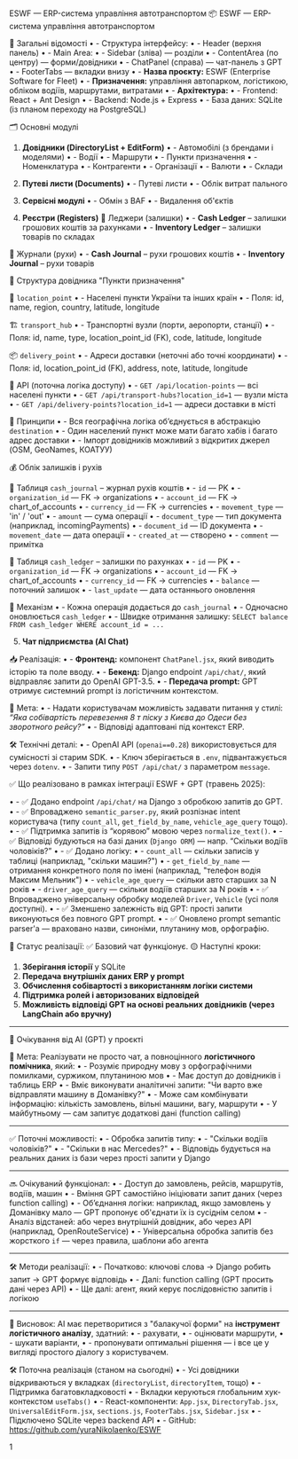 ESWF — ERP-система управління автотранспортом
📦 ESWF — ERP-система управління автотранспортом 

🔧 Загальні відомості
•	- Структура інтерфейсу:
•	- Header (верхня панель)
•	- Main Area:
•	- Sidebar (зліва) — розділи
•	- ContentArea (по центру) — форми/довідники
•	- ChatPanel (справа) — чат-панель з GPT
•	- FooterTabs — вкладки внизу
•	- **Назва проєкту:** ESWF (Enterprise Software for Fleet)
•	- **Призначення:** управління автопарком, логістикою, обліком водіїв, маршрутами, витратами
•	- **Архітектура:**
•	- Frontend: React + Ant Design
•	- Backend: Node.js + Express
•	- База даних: SQLite (із планом переходу на PostgreSQL)

🗂 Основні модулі

1. **Довідники (DirectoryList + EditForm)**
•	- Автомобілі (з брендами і моделями)
•	- Водії
•	- Маршрути
•	- Пункти призначення
•	- Номенклатура
•	- Контрагенти
•	- Організації
•	- Валюти
•	- Склади

2. **Путеві листи (Documents)**
•	- Путеві листи
•	- Облік витрат пального

3. **Сервісні модулі**
•	- Обмін з BAF
•	- Видалення об'єктів

4. **Реєстри (Registers)**
📘 Леджери (залишки)
•	- **Cash Ledger** – залишки грошових коштів за рахунками
•	- **Inventory Ledger** – залишки товарів по складах

📒 Журнали (рухи)
•	- **Cash Journal** – рухи грошових коштів
•	- **Inventory Journal** – рухи товарів

📁 Структура довідника "Пункти призначення"

📍 `location_point`
•	- Населені пункти України та інших країн
•	- Поля: id, name, region, country, latitude, longitude

🏗 `transport_hub`
•	- Транспортні вузли (порти, аеропорти, станції)
•	- Поля: id, name, type, location_point_id (FK), code, latitude, longitude

📦 `delivery_point`
•	- Адреси доставки (неточні або точні координати)
•	- Поля: id, location_point_id (FK), address, note, latitude, longitude

🔌 API (поточна логіка доступу)
•	- `GET /api/location-points` — всі населені пункти
•	- `GET /api/transport-hubs?location_id=1` — вузли міста
•	- `GET /api/delivery-points?location_id=1` — адреси доставки в місті

🧠 Принципи
•	- Вся географічна логіка обʼєднується в абстракцію `destination`
•	- Один населений пункт може мати багато хабів і багато адрес доставки
•	- Імпорт довідників можливий з відкритих джерел (OSM, GeoNames, КОАТУУ)

💰 Облік залишків і рухів

📒 Таблиця `cash_journal` – журнал рухів коштів
•	- `id` — PK
•	- `organization_id` — FK → organizations
•	- `account_id` — FK → chart_of_accounts
•	- `currency_id` — FK → currencies
•	- `movement_type` — 'in' / 'out'
•	- `amount` — сума операції
•	- `document_type` — тип документа (наприклад, incomingPayments)
•	- `document_id` — ID документа
•	- `movement_date` — дата операції
•	- `created_at` — створено
•	- `comment` — примітка

📘 Таблиця `cash_ledger` – залишки по рахунках
•	- `id` — PK
•	- `organization_id` — FK → organizations
•	- `account_id` — FK → chart_of_accounts
•	- `currency_id` — FK → currencies
•	- `balance` — поточний залишок
•	- `last_update` — дата останнього оновлення

🧠 Механізм
•	- Кожна операція додається до `cash_journal`
•	- Одночасно оновлюється `cash_ledger`
•	- Швидке отримання залишку: `SELECT balance FROM cash_ledger WHERE account_id = ...`


5. **Чат підприємства (AI Chat)**

📥 Реалізація:
•	- **Фронтенд:** компонент `ChatPanel.jsx`, який виводить історію та поле вводу.
•	- **Бекенд:** Django endpoint `/api/chat/`, який відправляє запити до OpenAI GPT-3.5.
•	- **Передача prompt:** GPT отримує системний prompt із логістичним контекстом.

🧠 Мета:
•	- Надати користувачам можливість задавати питання у стилі:
_“Яка собівартість перевезення 8 т піску з Києва до Одеси без зворотного рейсу?”_
•	- Відповіді адаптовані під контекст ERP.

🛠️ Технічні деталі:
•	- OpenAI API (`openai==0.28`) використовується для сумісності зі старим SDK.
•	- Ключ зберігається в `.env`, підвантажується через `dotenv`.
•	- Запити типу `POST /api/chat/` з параметром `message`.


✅ Що реалізовано в рамках інтеграції ESWF + GPT (травень 2025):

•	- ✅ Додано endpoint `/api/chat/` на Django з обробкою запитів до GPT.
•	- ✅ Впроваджено `semantic_parser.py`, який розпізнає intent користувача (типу `count_all`, `get_field_by_name`, `vehicle_age_query` тощо).
•	- ✅ Підтримка запитів із “корявою” мовою через `normalize_text()`.
•	- ✅ Відповіді будуються на базі даних (`Django ORM`) — напр. “Скільки водіїв чоловіків?”
•	- ✅ Додано логіку:
•	- `count_all` — скільки записів у таблиці (наприклад, "скільки машин?")
•	- `get_field_by_name` — отримання конкретного поля по імені (наприклад, "телефон водія Максим Мельник")
•	- `vehicle_age_query` — скільки авто старших за N років
•	- `driver_age_query` — скільки водіїв старших за N років
•	- ✅ Впроваджено універсальну обробку моделей `Driver`, `Vehicle` (усі поля доступні).
•	- ✅ Зменшено залежність від GPT: прості запити виконуються без повного GPT prompt.
•	- ✅ Оновлено prompt semantic parser'а — враховано назви, синоніми, плутанину мов, орфографію.

📌 Статус реалізації:
✅ Базовий чат функціонує.
🟡 Наступні кроки:
1. **Зберігання історії** у SQLite
2. **Передача внутрішніх даних ERP у prompt**
3. **Обчислення собівартості з використанням логіки системи**
4. **Підтримка ролей і авторизованих відповідей**
5. **Можливість відповіді GPT на основі реальних довідників (через LangChain або вручну)**



---

🤖 Очікування від AI (GPT) у проєкті

🎯 Мета:
Реалізувати не просто чат, а повноцінного **логістичного помічника**, який:
•	- Розуміє природну мову з орфографічними помилками, суржиком, плутаниною мов
•	- Має доступ до довідників і таблиць ERP
•	- Вміє виконувати аналітичні запити: "Чи варто вже відправляти машину в Доманівку?"
•	- Може сам комбінувати інформацію: кількість замовлень, вільні машини, вагу, маршрути
•	- У майбутньому — сам запитує додаткові дані (function calling)

---

✅ Поточні можливості:
•	- Обробка запитів типу:
•	- "Скільки водіїв чоловіків?"
•	- "Скільки в нас Mercedes?"
•	- Відповідь будується на реальних даних із бази через прості запити у Django

---

🔜 Очікуваний функціонал:
•	- Доступ до замовлень, рейсів, маршрутів, водіїв, машин
•	- Вміння GPT самостійно ініціювати запит даних (через function calling)
•	- Об’єднання логіки: наприклад, якщо замовлень у Доманівку мало — GPT пропонує об'єднати їх із сусіднім селом
•	- Аналіз відстаней: або через внутрішній довідник, або через API (наприклад, OpenRouteService)
•	- Універсальна обробка запитів без жорсткого `if` — через правила, шаблони або агента

---

🛠 Методи реалізації:
•	- Початково: ключові слова → Django робить запит → GPT формує відповідь
•	- Далі: function calling (GPT просить дані через API)
•	- Ще далі: агент, який керує послідовністю запитів і логікою

---

📌 Висновок:
AI має перетворитися з "балакучої форми" на **інструмент логістичного аналізу**, здатний:
•	- рахувати,
•	- оцінювати маршрути,
•	- шукати варіанти,
•	- пропонувати оптимальні рішення
— і все це у вигляді простого діалогу з користувачем.


🛠️ Поточна реалізація (станом на сьогодні)
•	- Усі довідники відкриваються у вкладках (`directoryList`, `directoryItem`, тощо)
•	- Підтримка багатовкладковості
•	- Вкладки керуються глобальним хук-контекстом `useTabs()`
•	- React-компоненти: `App.jsx`, `DirectoryTab.jsx`, `UniversalEditForm.jsx`, `sections.js`, `FooterTabs.jsx`, `Sidebar.jsx`
•	- Підключено SQLite через backend API
•	- GitHub: https://github.com/yuraNikolaenko/ESWF

1
